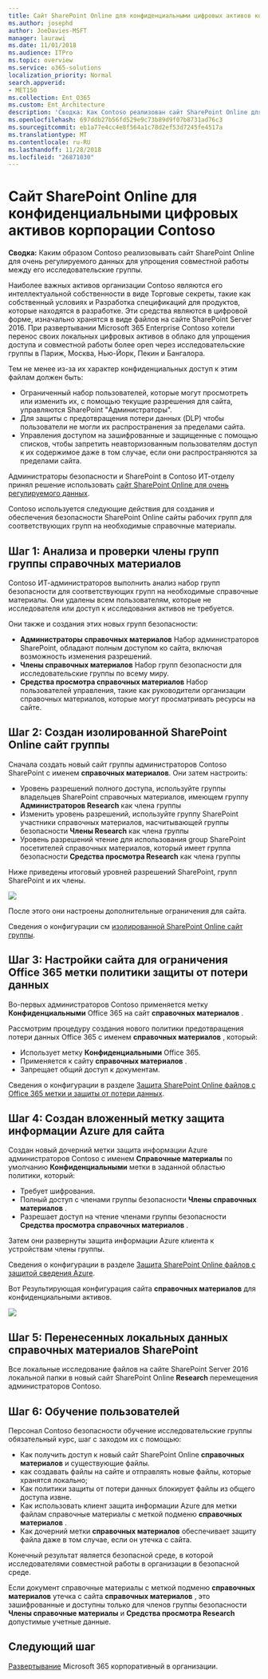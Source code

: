 ```yaml
---
title: Сайт SharePoint Online для конфиденциальными цифровых активов корпорации Contoso
ms.author: josephd
author: JoeDavies-MSFT
manager: laurawi
ms.date: 11/01/2018
ms.audience: ITPro
ms.topic: overview
ms.service: o365-solutions
localization_priority: Normal
search.appverid:
- MET150
ms.collection: Ent_O365
ms.custom: Ent_Architecture
description: 'Сводка: Как Contoso реализован сайт SharePoint Online для очень регулируемого данных для упрощения совместной работы между его research группы.'
ms.openlocfilehash: 697ddb27b56fd529e9c73b89d9f07b8731ad76c3
ms.sourcegitcommit: eb1a77e4cc4e8f564a1c78d2ef53d7245fe4517a
ms.translationtype: MT
ms.contentlocale: ru-RU
ms.lasthandoff: 11/28/2018
ms.locfileid: "26871030"
---
```

# <a name="sharepoint-online-site-for-highly-confidential-digital-assets-of-the-contoso-corporation"></a>Сайт SharePoint Online для конфиденциальными цифровых активов корпорации Contoso

 **Сводка:** Каким образом Contoso реализовывать сайт SharePoint Online для очень регулируемого данных для упрощения совместной работы между его исследовательские группы.
  
Наиболее важных активов организации Contoso являются его интеллектуальной собственности в виде Торговые секреты, такие как собственный условиях и Разработка спецификаций для продуктов, которые находятся в разработке. Эти средства являются в цифровой форме, изначально хранятся в виде файлов на сайте SharePoint Server 2016. При развертывании Microsoft 365 Enterprise Contoso хотели перенос своих локальных цифровых активов в облако для упрощения доступа и совместной работы более open через исследовательские группы в Париж, Москва, Нью-Йорк, Пекин и Бангалора. 
  
Тем не менее из-за их характер конфиденциальных доступ к этим файлам должен быть:

- Ограниченный набор пользователей, которые могут просмотреть или изменить их, с помощью текущие разрешения для сайта, управляются SharePoint "Администраторы". 
- Для защиты с предотвращения потери данных (DLP) чтобы пользователи не могли их распространения за пределами сайта.
- Управления доступом на зашифрованные и защищенные с помощью списков, чтобы запретить неавторизованным пользователям доступ к их содержимое даже в том случае, если они распространяются за пределами сайта.

Администраторы безопасности и SharePoint в Contoso ИТ-отделу принял решение использовать [сайт SharePoint Online для очень регулируемого данных](teams-sharepoint-online-sites-highly-regulated-data.md).
  
Contoso используется следующие действия для создания и обеспечения безопасности SharePoint Online сайты рабочих групп для соответствующих групп на необходимые справочные материалы.

## <a name="step-1-reviewed-and-verified-the-members-of-research-team-groups"></a>Шаг 1: Анализа и проверки члены групп группы справочных материалов

Contoso ИТ-администраторов выполнить анализ набор групп безопасности для соответствующих групп на необходимые справочные материалы. Они удалены всем пользователям, которые не исследователя или доступ к исследования активов не требуется. 

Они также и создания этих новых групп безопасности:

- **Администраторы справочных материалов**  Набор администраторов SharePoint, обладают полным доступом ко сайта, включая возможность изменения разрешений.
- **Члены справочных материалов**  Набор групп безопасности для исследовательские группы по всему миру.
- **Средства просмотра справочных материалов**  Набор пользователей управления, такие как руководители организации справочных материалов, которые могут просматривать ресурсы на сайте.

## <a name="step-2-created-an-isolated-sharepoint-online-team-site"></a>Шаг 2: Создан изолированной SharePoint Online сайт группы 

Сначала создать новый сайт группы администраторов Contoso SharePoint с именем **справочных материалов**. Они затем настроить:

- Уровень разрешений полного доступа, используйте группы владельцев SharePoint справочных материалов, имеющем группу **Администраторов Research** как члена группы
- Изменить уровень разрешений, используйте группу SharePoint участники справочных материалов, насчитывающей группы безопасности **Члены Research** как члена группы
- Уровень разрешений чтение для использования group SharePoint посетителей справочных материалов, который имеет группа безопасности **Средства просмотра Research** как члена группы

Ниже приведены итоговый уровней разрешений SharePoint, групп SharePoint и их члены.

![](./media/contoso-sharepoint-online-site-for-highly-confidential-assets/spo-permissions.png)

После этого они настроены дополнительные ограничения для сайта.

Сведения о конфигурации см [изолированной SharePoint Online сайт группы](https://docs.microsoft.com/office365/enterprise/deploy-an-isolated-sharepoint-online-team-site).

## <a name="step-3-configured-the-site-for-a-restrictive-office-365-label-dlp-policy"></a>Шаг 3: Настройки сайта для ограничения Office 365 метки политики защиты от потери данных

Во-первых администраторов Contoso применяется метку **Конфиденциальными** Office 365 на сайт **справочных материалов** .

Рассмотрим процедуру создания нового политики предотвращения потери данных Office 365 с именем **справочных материалов** , который:

- Использует метку **Конфиденциальными** Office 365. 
- Применяется к сайту **справочных материалов** .
- Запрещает общий доступ к документам.

Сведения о конфигурации в разделе [Защита SharePoint Online файлов с Office 365 метки и защиты от потери данных](https://docs.microsoft.com/office365/enterprise/protect-sharepoint-online-files-with-office-365-labels-and-dlp).

## <a name="step-4-created-an-azure-information-protection-sub-label-for-the-site"></a>Шаг 4: Создан вложенный метку защита информации Azure для сайта

Создан новый дочерний метки защита информации Azure администраторов Contoso с именем **Справочные материалы** по умолчанию **Конфиденциальными** метки в заданной областью политики, который:

- Требует шифрования.
- Полный доступ с членами группы безопасности **Члены справочных материалов** .
- Разрешает доступ на чтение членами группы безопасности **Средства просмотра справочных материалов** .

Затем они развернуты защита информации Azure клиента к устройствам члены группы.

Сведения о конфигурации в разделе [Защита SharePoint Online файлов с защитой сведения Azure](https://docs.microsoft.com/office365/enterprise/protect-sharepoint-online-files-with-azure-information-protection). 

Вот Результирующая конфигурация сайта **справочных материалов** для конфиденциальными активов.

![](./media/contoso-sharepoint-online-site-for-highly-confidential-assets/final-config.png)

## <a name="step-5-migrated-the-on-premises-sharepoint-research-data"></a>Шаг 5: Перенесенных локальных данных справочных материалов SharePoint

Все локальные исследование файлов на сайте SharePoint Server 2016 локальной папки в новый сайт SharePoint Online **Research** перемещения администраторов Contoso.

## <a name="step-6-trained-their-users"></a>Шаг 6: Обучение пользователей 

Персонал Contoso безопасности обучение исследовательские группы обязательный курс, шаг с заходом их с помощью:

- Как получить доступ к новый сайт SharePoint Online **справочных материалов** и существующие файлы.
- как создавать файлы на сайте и отправлять новые файлы, которые хранятся локально;
- Как политики защиты от потери данных блокирует файлы из общего доступа извне.
- Как использовать клиент защита информации Azure для метки файлам справочные материалы с меткой подменю **справочных материалов** .
- Как дочерний метки **справочных материалов** обеспечивает защиту файла даже в том случае, если он утечка с сайта.

Конечный результат является безопасной среде, в которой исследователями совместной работы в организации в безопасной среде. 

Если документ справочные материалы с меткой подменю **справочных материалов** утечка с сайта **справочных материалов** , это зашифрованные и доступны только для членов группы безопасности **Члены справочные материалы** и **Средства просмотра Research** допустимые учетные данные.

## <a name="next-step"></a>Следующий шаг

[Развертывание](deploy-microsoft-365-enterprise.md) Microsoft 365 корпоративный в организации.

